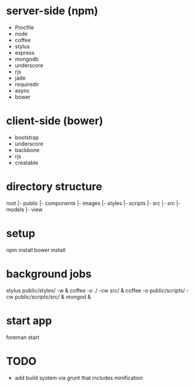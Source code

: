# server-side (npm)

* Procfile
* node
* coffee
* stylus
* express
* mongodb
* underscore
* rjs
* jade
* requiredir
* async
* bower

# client-side (bower)

* bootstrap
* underscore
* backbone
* rjs
* creatable

# directory structure

  root
    |- public
      |- components
      |- images
      |- styles
      |- scripts
         |- src
    |- src
      |- models
    |- view

# setup

  npm install
  bower install

# background jobs

  stylus public/styles/ -w &
  coffee -o ./ -cw src/ &
  coffee -o public/scripts/ -cw public/scripts/src/ &
  mongod &

# start app

  foreman start

# TODO

* add build system via grunt that includes minification
